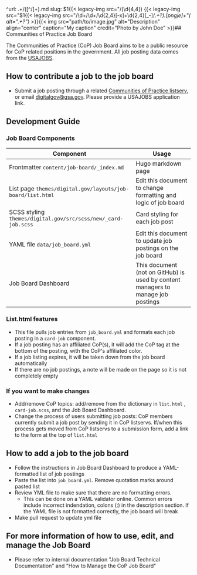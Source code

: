 ^url: .+/([^/]+)\.md
slug: $1{{< legacy-img src="/(\d{4,4}) {{< legacy-img src="$1{{< legacy-img src="/\d+/\d+/\d{2,4}[-x]+\d{2,4}[_-]*(.+?)\.[pngje]+"(
alt=".+?")* >}}{{< img src="path/to/image.jpg" alt="Description" align="center" caption="My caption" credit="Photo by John Doe" >}}## Communities of Practice Job Board 


The Communities of Practice (CoP) Job Board aims to be a public resource for CoP related positions in the government. All job posting data comes from the [USAJOBS](https://www.usajobs.gov/).

## How to contribute a job to the job board 
- Submit a job posting through a related [Communities of Practice listserv](https://digital.gov/communities/), or email [digitalgov@gsa.gov](mailto:digitalgov@gsa.gov). Please provide a USAJOBS application link.


## Development Guide

### Job Board Components

| Component                                                                                    | Usage                                                                     |
| ------------------------------------------------------------------------------------------ | -------------------------------------------------------------------------------- |
| Frontmatter `content/job-board/_index.md` | Hugo markdown page |
| List page `themes/digital.gov/layouts/job-board/list.html` | Edit this document to change formatting and logic of job board |
| SCSS styling `themes/digital.gov/src/scss/new/_card-job.scss`  | Card styling for each job post |
| YAML file `data/job_board.yml` | Edit this document to update job postings on the job board   |
| Job Board Dashboard | This document (not on GitHub) is used by content managers to manage job postings |


### List.html features
- This file pulls job entries from `job_board.yml` and formats each job posting in a `card-job` component. 
- If a job posting has an affiliated CoP(s), it will add the CoP tag at the bottom of the posting, with the CoP's affiliated color. 
- If a job listing expires, it will be taken down from the job board automatically
- If there are no job postings, a note will be made on the page so it is not completely empty


### If you want to make changes
- Add/remove CoP topics: add/remove from the dictionary in `list.html` , `card-job.scss`, and the Job Board Dashboard.
- Change the process of users submitting job posts: CoP members currently submit a job post by sending it in CoP listservs. If/when this process gets moved from CoP listservs to a submission form, add a link to the form at the top of `list.html`


## How to add a job to the job board
- Follow the instructions in Job Board Dashboard to produce a YAML-formatted list of job postings
- Paste the list into `job_board.yml`. Remove quotation marks around pasted list
- Review YML file to make sure that there are no formatting errors. 
    - This can be done on a YAML validator online. Common errors include incorrect indendation, colons (:) in the description section. If the YAML file is not formatted correctly, the job board will break
- Make pull request to update yml file


## For more information of how to use, edit, and manage the Job Board
- Please refer to internal documentation "Job Board Technical Documentation" and "How to Manage the CoP Job Board"


